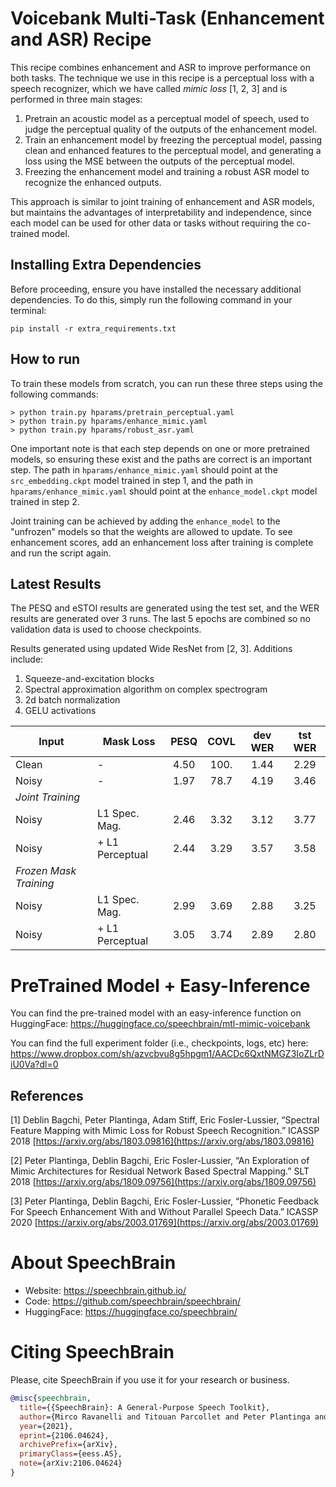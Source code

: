 # Voicebank Multi-Task (Enhancement and ASR) Recipe

This recipe combines enhancement and ASR to improve performance on both tasks.
The technique we use in this recipe is a perceptual loss with a speech
recognizer, which we have called _mimic loss_ [1, 2, 3] and
is performed in three main stages:

1. Pretrain an acoustic model as a perceptual model of speech, used to
   judge the perceptual quality of the outputs of the enhancement model.
2. Train an enhancement model by freezing the perceptual model, passing
   clean and enhanced features to the perceptual model, and generating
   a loss using the MSE between the outputs of the perceptual model.
3. Freezing the enhancement model and training a robust ASR model
   to recognize the enhanced outputs.

This approach is similar to joint training of enhancement and ASR models,
but maintains the advantages of interpretability and independence, since
each model can be used for other data or tasks without requiring the
co-trained model.

## Installing Extra Dependencies

Before proceeding, ensure you have installed the necessary additional dependencies. To do this, simply run the following command in your terminal:

```
pip install -r extra_requirements.txt
```

## How to run
To train these models from scratch, you can run these three steps
using the following commands:

```
> python train.py hparams/pretrain_perceptual.yaml
> python train.py hparams/enhance_mimic.yaml
> python train.py hparams/robust_asr.yaml
```

One important note is that each step depends on one or more pretrained
models, so ensuring these exist and the paths are correct is an
important step. The path in `hparams/enhance_mimic.yaml` should
point at the `src_embedding.ckpt` model trained in step 1, and
the path in `hparams/enhance_mimic.yaml` should point at
the `enhance_model.ckpt` model trained in step 2.

Joint training can be achieved by adding the `enhance_model` to
the "unfrozen" models so that the weights are allowed to update.
To see enhancement scores, add an enhancement loss after training
is complete and run the script again.

## Latest Results

The PESQ and eSTOI results are generated using the test set, and the
WER results are generated over 3 runs.
The last 5 epochs are combined so no validation
data is used to choose checkpoints.

Results generated using updated Wide ResNet from [2, 3]. Additions
include:

1. Squeeze-and-excitation blocks
2. Spectral approximation algorithm on complex spectrogram
3. 2d batch normalization
4. GELU activations

| Input | Mask Loss       | PESQ | COVL | dev WER | tst WER  |
|-------|-----------------|:----:|:----:|:-------:|:--------:|
| Clean | -               | 4.50 | 100. | 1.44    | 2.29     |
| Noisy | -               | 1.97 | 78.7 | 4.19    | 3.46     |
| *Joint Training*                                           |
| Noisy | L1 Spec. Mag.   | 2.46 | 3.32 | 3.12    | 3.77     |
| Noisy | + L1 Perceptual | 2.44 | 3.29 | 3.57    | 3.58     |
| *Frozen Mask Training*                                     |
| Noisy | L1 Spec. Mag.   | 2.99 | 3.69 | 2.88    | 3.25     |
| Noisy | + L1 Perceptual | 3.05 | 3.74 | 2.89    | 2.80     |


# PreTrained Model + Easy-Inference
You can find the pre-trained model with an easy-inference function on HuggingFace:
https://huggingface.co/speechbrain/mtl-mimic-voicebank

You can find the full experiment folder (i.e., checkpoints, logs, etc) here:
https://www.dropbox.com/sh/azvcbvu8g5hpgm1/AACDc6QxtNMGZ3IoZLrDiU0Va?dl=0


## References

[1] Deblin Bagchi, Peter Plantinga, Adam Stiff, Eric Fosler-Lussier, “Spectral Feature Mapping with Mimic Loss for Robust Speech Recognition.” ICASSP 2018 [https://arxiv.org/abs/1803.09816](https://arxiv.org/abs/1803.09816)

[2] Peter Plantinga, Deblin Bagchi, Eric Fosler-Lussier, “An Exploration of Mimic Architectures for Residual Network Based Spectral Mapping.” SLT 2018 [https://arxiv.org/abs/1809.09756](https://arxiv.org/abs/1809.09756)

[3] Peter Plantinga, Deblin Bagchi, Eric Fosler-Lussier, “Phonetic Feedback For Speech Enhancement With and Without Parallel Speech Data.” ICASSP 2020 [https://arxiv.org/abs/2003.01769](https://arxiv.org/abs/2003.01769)


# **About SpeechBrain**
- Website: https://speechbrain.github.io/
- Code: https://github.com/speechbrain/speechbrain/
- HuggingFace: https://huggingface.co/speechbrain/


# **Citing SpeechBrain**
Please, cite SpeechBrain if you use it for your research or business.

```bibtex
@misc{speechbrain,
  title={{SpeechBrain}: A General-Purpose Speech Toolkit},
  author={Mirco Ravanelli and Titouan Parcollet and Peter Plantinga and Aku Rouhe and Samuele Cornell and Loren Lugosch and Cem Subakan and Nauman Dawalatabad and Abdelwahab Heba and Jianyuan Zhong and Ju-Chieh Chou and Sung-Lin Yeh and Szu-Wei Fu and Chien-Feng Liao and Elena Rastorgueva and François Grondin and William Aris and Hwidong Na and Yan Gao and Renato De Mori and Yoshua Bengio},
  year={2021},
  eprint={2106.04624},
  archivePrefix={arXiv},
  primaryClass={eess.AS},
  note={arXiv:2106.04624}
}
```
